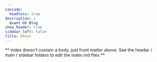 ```yaml
---
cascade:
  headless: true
description: |
  Quant UX Blog
show_header: true
sidebar_left: false
title: About
---
```


** index doesn't contain a body, just front matter above.
See the header / main / sidebar folders to edit the index.md files **
